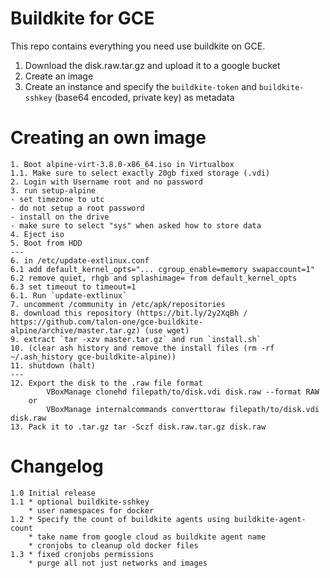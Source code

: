 # Buildkite for GCE
This repo contains everything you need use buildkite on GCE.

1. Download the disk.raw.tar.gz and upload it to a google bucket
2. Create an image
3. Create an instance and specify the `buildkite-token` and `buildkite-sshkey` (base64 encoded, private key) as metadata



# Creating an own image
```
1. Boot alpine-virt-3.8.0-x86_64.iso in Virtualbox
1.1. Make sure to select exactly 20gb fixed storage (.vdi)
2. Login with Username root and no password
3. run setup-alpine
- set timezone to utc
- do not setup a root password
- install on the drive
- make sure to select "sys" when asked how to store data
4. Eject iso
5. Boot from HDD
---
6. in /etc/update-extlinux.conf
6.1 add default_kernel_opts="... cgroup_enable=memory swapaccount=1"
6.2 remove quiet, rhgb and splashimage= from default_kernel_opts
6.3 set timeout to timeout=1
6.1. Run `update-extlinux`
7. uncomment /community in /etc/apk/repositories
8. download this repository (https://bit.ly/2y2XqBh / https://github.com/talon-one/gce-buildkite-alpine/archive/master.tar.gz) (use wget)
9. extract `tar -xzv master.tar.gz` and run `install.sh`
10. (clear ash history and remove the install files (rm -rf ~/.ash_history gce-buildkite-alpine))
11. shutdown (halt)
--- 
12. Export the disk to the .raw file format
        VBoxManage clonehd filepath/to/disk.vdi disk.raw --format RAW
    or 
        VBoxManage internalcommands converttoraw filepath/to/disk.vdi  disk.raw
13. Pack it to .tar.gz tar -Sczf disk.raw.tar.gz disk.raw
```

# Changelog
```
1.0 Initial release
1.1 * optional buildkite-sshkey
    * user namespaces for docker
1.2 * Specify the count of buildkite agents using buildkite-agent-count
    * take name from google cloud as buildkite agent name
    * cronjobs to cleanup old docker files
1.3 * fixed cronjobs permissions
    * purge all not just networks and images
```
